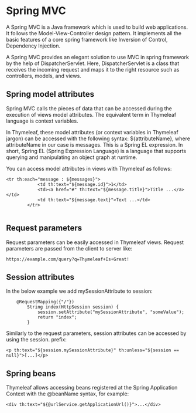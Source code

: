 # Spring MVC

A Spring MVC is a Java framework which is used to build web applications. It follows the Model-View-Controller design pattern. It implements all the basic features of a core spring framework like Inversion of Control, Dependency Injection.

A Spring MVC provides an elegant solution to use MVC in spring framework by the help of DispatcherServlet. Here, DispatcherServlet is a class that receives the incoming request and maps it to the right resource such as controllers, models, and views.

## Spring model attributes

Spring MVC calls the pieces of data that can be accessed during the execution of views model attributes. The equivalent term in Thymeleaf language is context variables.

In Thymeleaf, these model attributes (or context variables in Thymeleaf jargon) can be accessed with the following syntax: ${attributeName}, where attributeName in our case is messages. This is a Spring EL expression. In short, Spring EL (Spring Expression Language) is a language that supports querying and manipulating an object graph at runtime.

You can access model attributes in views with Thymeleaf as follows:

```
<tr th:each="message : ${messages}">
            <td th:text="${message.id}">1</td>
            <td><a href="#" th:text="${message.title}">Title ...</a></td>
            <td th:text="${message.text}">Text ...</td>
        </tr>


```
## Request parameters

Request parameters can be easily accessed in Thymeleaf views. Request parameters are passed from the client to server like:

    https://example.com/query?q=Thymeleaf+Is+Great!

## Session attributes
In the below example we add mySessionAttribute to session:
```
    @RequestMapping({"/"})
        String index(HttpSession session) {
            session.setAttribute("mySessionAttribute", "someValue");
            return "index";
        }
```

Similarly to the request parameters, session attributes can be accessed by using the session. prefix:

    <p th:text="${session.mySessionAttribute}" th:unless="${session == null}">[...]</p>

## Spring beans

Thymeleaf allows accessing beans registered at the Spring Application Context with the @beanName syntax, for example:

    <div th:text="${@urlService.getApplicationUrl()}">...</div> 
